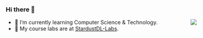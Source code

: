 ### Hi there 👋

<a href="#">
    <img align="right" src="https://github-readme-stats.vercel.app/api?username=StardustDL&show_icons=true&theme=tokyonight">
</a>

<!--<a href="#">
    <img align="right" src="https://github-readme-stats.vercel.app/api/top-langs/?username=StardustDL&hide=html">
</a>-->

- 🌱 I’m currently learning Computer Science & Technology.
- 🧪 My course labs are at [StardustDL-Labs](https://github.com/StardustDL-Labs).

<!--
[![AcBlog](https://github-readme-stats.vercel.app/api/pin/?username=acblog&repo=acblog)](https://github.com/acblog/acblog)
[![Linq-in-Rust](https://github-readme-stats.vercel.app/api/pin/?username=StardustDL&repo=Linq-in-Rust)](https://github.com/StardustDL/Linq-in-Rust)
[![ImagingS](https://github-readme-stats.vercel.app/api/pin/?username=StardustDL&repo=ImagingS)](https://github.com/StardustDL/ImagingS)
[![DeepCard](https://github-readme-stats.vercel.app/api/pin/?username=StardustDL&repo=DeepCard)](https://github.com/StardustDL/DeepCard)
[![loment](https://github-readme-stats.vercel.app/api/pin/?username=StardustDL&repo=loment)](https://github.com/StardustDL/loment)
[![listat](https://github-readme-stats.vercel.app/api/pin/?username=StardustDL&repo=listat)](https://github.com/StardustDL/listat)
[![generator-oj-problem](https://github-readme-stats.vercel.app/api/pin/?username=StardustDL&repo=generator-oj-problem)](https://github.com/StardustDL/generator-oj-problem)
[![NJU-OS-Lab](https://github-readme-stats.vercel.app/api/pin/?username=StardustDL-Labs&repo=NJU-OS-Lab)](https://github.com/StardustDL/NJU-OS-Lab)
-->

